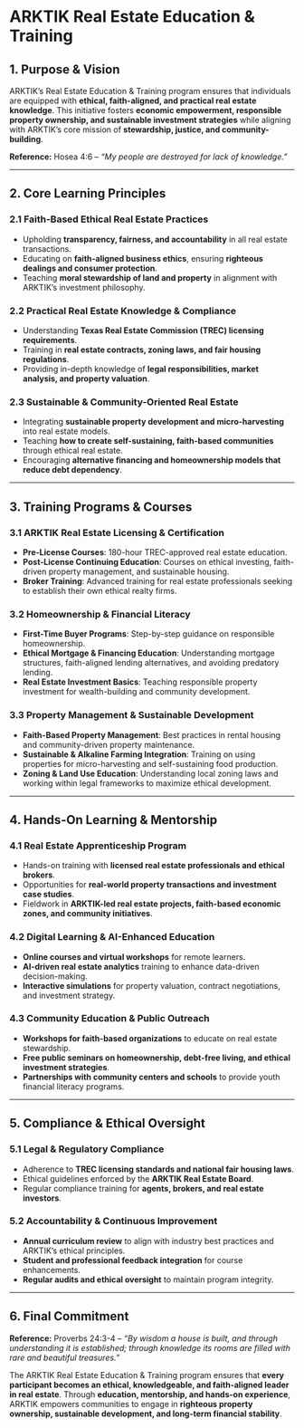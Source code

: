 # **ARKTIK Real Estate Education & Training**

## **1. Purpose & Vision**
ARKTIK’s Real Estate Education & Training program ensures that individuals are equipped with **ethical, faith-aligned, and practical real estate knowledge**. This initiative fosters **economic empowerment, responsible property ownership, and sustainable investment strategies** while aligning with ARKTIK’s core mission of **stewardship, justice, and community-building**.

**Reference:** Hosea 4:6 – *“My people are destroyed for lack of knowledge.”*

---

## **2. Core Learning Principles**
### **2.1 Faith-Based Ethical Real Estate Practices**
- Upholding **transparency, fairness, and accountability** in all real estate transactions.
- Educating on **faith-aligned business ethics**, ensuring **righteous dealings and consumer protection**.
- Teaching **moral stewardship of land and property** in alignment with ARKTIK’s investment philosophy.

### **2.2 Practical Real Estate Knowledge & Compliance**
- Understanding **Texas Real Estate Commission (TREC) licensing requirements**.
- Training in **real estate contracts, zoning laws, and fair housing regulations**.
- Providing in-depth knowledge of **legal responsibilities, market analysis, and property valuation**.

### **2.3 Sustainable & Community-Oriented Real Estate**
- Integrating **sustainable property development and micro-harvesting** into real estate models.
- Teaching **how to create self-sustaining, faith-based communities** through ethical real estate.
- Encouraging **alternative financing and homeownership models that reduce debt dependency**.

---

## **3. Training Programs & Courses**
### **3.1 ARKTIK Real Estate Licensing & Certification**
- **Pre-License Courses**: 180-hour TREC-approved real estate education.
- **Post-License Continuing Education**: Courses on ethical investing, faith-driven property management, and sustainable housing.
- **Broker Training**: Advanced training for real estate professionals seeking to establish their own ethical realty firms.

### **3.2 Homeownership & Financial Literacy**
- **First-Time Buyer Programs**: Step-by-step guidance on responsible homeownership.
- **Ethical Mortgage & Financing Education**: Understanding mortgage structures, faith-aligned lending alternatives, and avoiding predatory lending.
- **Real Estate Investment Basics**: Teaching responsible property investment for wealth-building and community development.

### **3.3 Property Management & Sustainable Development**
- **Faith-Based Property Management**: Best practices in rental housing and community-driven property maintenance.
- **Sustainable & Alkaline Farming Integration**: Training on using properties for micro-harvesting and self-sustaining food production.
- **Zoning & Land Use Education**: Understanding local zoning laws and working within legal frameworks to maximize ethical development.

---

## **4. Hands-On Learning & Mentorship**
### **4.1 Real Estate Apprenticeship Program**
- Hands-on training with **licensed real estate professionals and ethical brokers**.
- Opportunities for **real-world property transactions and investment case studies**.
- Fieldwork in **ARKTIK-led real estate projects, faith-based economic zones, and community initiatives**.

### **4.2 Digital Learning & AI-Enhanced Education**
- **Online courses and virtual workshops** for remote learners.
- **AI-driven real estate analytics** training to enhance data-driven decision-making.
- **Interactive simulations** for property valuation, contract negotiations, and investment strategy.

### **4.3 Community Education & Public Outreach**
- **Workshops for faith-based organizations** to educate on real estate stewardship.
- **Free public seminars on homeownership, debt-free living, and ethical investment strategies**.
- **Partnerships with community centers and schools** to provide youth financial literacy programs.

---

## **5. Compliance & Ethical Oversight**
### **5.1 Legal & Regulatory Compliance**
- Adherence to **TREC licensing standards and national fair housing laws**.
- Ethical guidelines enforced by the **ARKTIK Real Estate Board**.
- Regular compliance training for **agents, brokers, and real estate investors**.

### **5.2 Accountability & Continuous Improvement**
- **Annual curriculum review** to align with industry best practices and ARKTIK’s ethical principles.
- **Student and professional feedback integration** for course enhancements.
- **Regular audits and ethical oversight** to maintain program integrity.

---

## **6. Final Commitment**
**Reference:** Proverbs 24:3-4 – *“By wisdom a house is built, and through understanding it is established; through knowledge its rooms are filled with rare and beautiful treasures.”*

The ARKTIK Real Estate Education & Training program ensures that **every participant becomes an ethical, knowledgeable, and faith-aligned leader in real estate**. Through **education, mentorship, and hands-on experience**, ARKTIK empowers communities to engage in **righteous property ownership, sustainable development, and long-term financial stability**.

